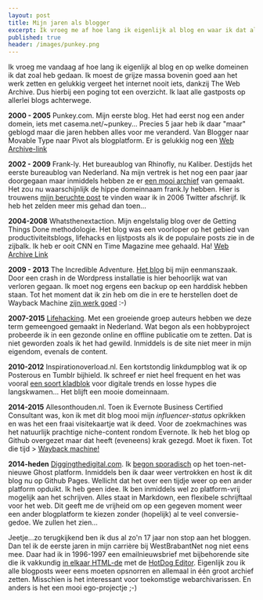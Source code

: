 ```yaml
---
layout: post
title: Mijn jaren als blogger
excerpt: Ik vroeg me af hoe lang ik eigenlijk al blog en waar ik dat allemaal deed. 
published: true
header: /images/punkey.png
---
```


Ik vroeg me vandaag af hoe lang ik eigenlijk al blog en op welke domeinen ik dat zoal heb gedaan. Ik moest de grijze massa bovenin goed aan het werk zetten en gelukkig vergeet het internet nooit iets, dankzij The Web Archive. Dus hierbij een poging tot een overzicht. Ik laat alle gastposts op allerlei blogs achterwege. 

**2000 - 2005** Punkey.com. Mijn eerste blog. Het had eerst nog een ander domein, iets met casema.net/~punkey... Precies 5 jaar heb ik daar "maar" geblogd maar die jaren hebben alles voor me veranderd. Van Blogger naar Movable Type naar Pivot als blogplatform. Er is gelukkig nog een [Web Archive-link](http://web.archive.org/web/20150217022140/punkey.com)

**2002 - 2009** Frank-ly. Het bureaublog van Rhinofly, nu Kaliber. Destijds het eerste bureaublog van Nederland. Na mijn vertrek is het nog een paar jaar doorgegaan maar inmiddels hebben ze er [een mooi archief](http://archief.kaliber.net/) van gemaakt. Het zou nu waarschijnlijk de hippe domeinnaam frank.ly hebben. Hier is trouwens [mijn beruchte post](http://archief.kaliber.net/twttr-oftewel-present-tense-blogging/) te vinden waar ik in 2006 Twitter afschrijf. Ik heb het zelden meer mis gehad dan toen...

**2004-2008** Whatsthenextaction. Mijn engelstalig blog over de Getting Things Done methodologie. Het blog was een voorloper op het gebied van productiviteitsblogs, lifehacks en lijstposts als ik de populaire posts zie in de zijbalk. Ik heb er ooit CNN en Time Magazine mee gehaald. Ha! [Web Archive Link](http://web.archive.org/web/20080304054150/http://www.whatsthenextaction.com/)

**2009 - 2013** The Incredible Adventure. [Het blog](http://web.archive.org/web/20150217141853/http://incredibleadventure.nl/blog/) bij mijn eenmanszaak. Door een crash in de Wordpress installatie is hier behoorlijk wat van verloren gegaan. Ik moet nog ergens een backup op een harddisk hebben staan. Tot het moment dat ik zin heb om die in ere te herstellen doet de Wayback Machine [zijn werk goed](http://web.archive.org/web/20150217141853/http://incredibleadventure.nl/blog/) :-)

**2007-2015** [Lifehacking](http://lifehacking.nl). Met een groeiende groep auteurs hebben we deze term gemeengoed gemaakt in Nederland. Wat begon als een hobbyproject probeerde ik in een gezonde online en offline publicatie om te zetten. Dat is niet geworden zoals ik het had gewild. Inmiddels is de site niet meer in mijn eigendom, evenals de content. 

**2010-2012** Inspirationoverload.nl. Een kortstondig linkdumpblog wat ik op Posterous en Tumblr bijhield. Ik schreef er niet heel frequent en het was vooral [een soort kladblok](http://web.archive.org/web/20130525003708/http://www.inspirationoverload.nl/?page=39) voor digitale trends en losse hypes die langskwamen... Het blijft een mooie domeinnaam.

**2014-2015** Allesonthouden.nl. Toen ik Evernote Business Certified Consultant was, kon ik met dit blog mooi mijn *influencer-status* opkrikken en was het een fraai visitekaartje wat ik deed. Voor de zoekmachines was het natuurlijk prachtige niche-content rondom Evernote. Ik heb het blog op Github overgezet maar dat heeft (eveneens) krak gezegd. Moet ik fixen. Tot die tijd > [Wayback machine!](http://web.archive.org/web/20150801024030/http://allesonthouden.nl/)

**2014-heden** [Diggingthedigital.com](http://diggingthedigital.com/). Ik [begon sporadisch](http://web.archive.org/web/20140122122052/http://diggingthedigital.com/) op het toen-net-nieuwe Ghost platform. Inmiddels ben ik daar weer vertrokken en host ik dit blog nu op Github Pages. Wellicht dat het over een tijdje weer op een ander platform opduikt. Ik heb geen idee. Ik ben inmiddels wel zo platform-vrij mogelijk aan het schrijven. Alles staat in Markdown, een flexibele schrijftaal voor het web. Dit geeft me de vrijheid om op een gegeven moment weer een ander blogplatform te kiezen zonder (hopelijk) al te veel conversie-gedoe. We zullen het zien...

Jeetje...zo terugkijkend ben ik dus al zo'n 17 jaar non stop aan het bloggen. Dan tel ik de eerste jaren in mijn carrière bij WestBrabantNet nog niet eens mee. Daar had ik in 1996-1997 een emailnieuwsbrief met bijbehorende site die ik vakkundig [in elkaar HTML-de](http://web.archive.org/web/19970517040237/www.concepts.nl/wbnetnieuws/archief/index.html) met de [HotDog Editor](http://www.sharewarejunkies.com/01zwd10/hot_dog.htm). 
Eigenlijk zou ik alle blogposts weer eens moeten opsnorren en allemaal in één groot archief zetten. Misschien is het interessant voor toekomstige webarchivarissen. En anders is het een mooi ego-projectje ;-)
